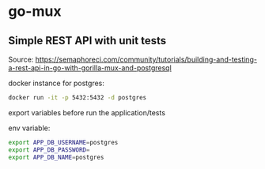 # go-mux
## Simple REST API with unit tests

Source: https://semaphoreci.com/community/tutorials/building-and-testing-a-rest-api-in-go-with-gorilla-mux-and-postgresql


docker instance for postgres:
```bash
docker run -it -p 5432:5432 -d postgres
```

export variables before run the application/tests

env variable:

```bash
export APP_DB_USERNAME=postgres
export APP_DB_PASSWORD=
export APP_DB_NAME=postgres
```
